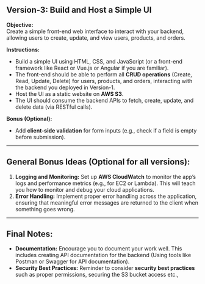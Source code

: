 
## Version-3: Build and Host a Simple UI

**Objective:**  
Create a simple front-end web interface to interact with your backend, allowing users to create, update, and view users, products, and orders.

**Instructions:**  
- Build a simple UI using HTML, CSS, and JavaScript (or a front-end framework like React or Vue.js or Angular if you are familiar).
- The front-end should be able to perform all **CRUD operations** (Create, Read, Update, Delete) for users, products, and orders, interacting with the backend you deployed in Version-1.
- Host the UI as a static website on **AWS S3**.
- The UI should consume the backend APIs to fetch, create, update, and delete data (via RESTful calls).

**Bonus (Optional):**
- Add **client-side validation** for form inputs (e.g., check if a field is empty before submission).

---

## General Bonus Ideas (Optional for all versions):

1. **Logging and Monitoring:** Set up **AWS CloudWatch** to monitor the app’s logs and performance metrics (e.g., for EC2 or Lambda). This will teach you how to monitor and debug your cloud applications.
2. **Error Handling:** Implement proper error handling across the application, ensuring that meaningful error messages are returned to the client when something goes wrong.

---

## Final Notes:
- **Documentation:** Encourage you to document your work well. This includes creating API documentation for the backend (Using tools like Postman or Swagger for API documentation).
- **Security Best Practices:** Reminder to consider **security best practices** such as proper permissions, securing the S3 bucket access etc.,
